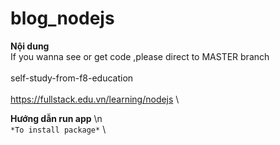 # blog_nodejs

**Nội dung** \
If you wanna see or get code ,please direct to MASTER branch \
 \
self-study-from-f8-education \
 \
 <https://fullstack.edu.vn/learning/nodejs> \

**Hướng dẫn run app** \n
 \
 `*To install package*` \
 
